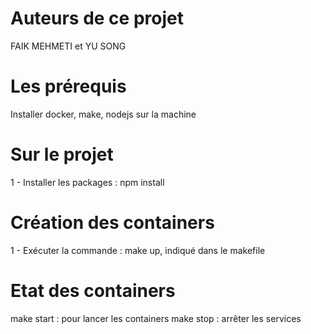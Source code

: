 # Auteurs de ce projet
FAIK MEHMETI et YU SONG

# Les prérequis

Installer docker, make, nodejs sur la machine

# Sur le projet
1 - Installer les packages : npm install

# Création des containers
1 - Exécuter la commande : make up, indiqué dans le makefile

# Etat des containers
make start : pour lancer les containers
make stop : arrêter les services
